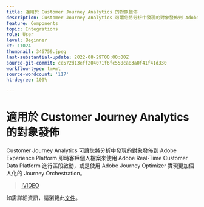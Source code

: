```yaml
---
title: 適用於 Customer Journey Analytics 的對象發佈
description: Customer Journey Analytics 可讓您將分析中發現的對象發佈到 Adobe Experience Platform 即時客戶個人檔案來使用 Adobe Real-Time Customer Data Platform 進行區段啟動，或是使用 Adobe Journey Optimizer 實現更加個人化的 Journey Orchestration。 (應該介於 60 到 160 個字元之間，但有 297 個字元)
feature: Components
topic: Integrations
role: User
level: Beginner
kt: 11024
thumbnail: 346759.jpeg
last-substantial-update: 2022-08-29T00:00:00Z
source-git-commit: ce572d13eff204071f6fc558ca83a0f41f41d330
workflow-type: tm+mt
source-wordcount: '117'
ht-degree: 100%

---
```



# 適用於 Customer Journey Analytics 的對象發佈

Customer Journey Analytics 可讓您將分析中發現的對象發佈到 Adobe Experience Platform 即時客戶個人檔案來使用 Adobe Real-Time Customer Data Platform 進行區段啟動，或是使用 Adobe Journey Optimizer 實現更加個人化的 Journey Orchestration。

>[!VIDEO](https://video.tv.adobe.com/v/346759/?quality=12&learn=on)

如需詳細資訊，請瀏覽此[文件](https://experienceleague.adobe.com/docs/analytics-platform/using/cja-components/audiences/audiences-overview.html?lang=zh-Hant)。
